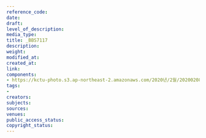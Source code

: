 ```yaml
---
reference_code: 
date: 
draft: 
level_of_description: 
media_type: 
title: _BBS7117
description: 
weight: 
modified_at: 
created_at: 
link: 
components:
- https://kctu-photo.s3.ap-northeast-2.amazonaws.com/2020년/2월/20200208_문중원열사+진상규명·책임자+처벌+및+한국마사회+적폐청산을+위한+전국노동자대회/_BBS7117.jpg
tags:
- 
creators: 
subjects: 
sources: 
venues: 
public_access_status: 
copyright_status: 
---
```

